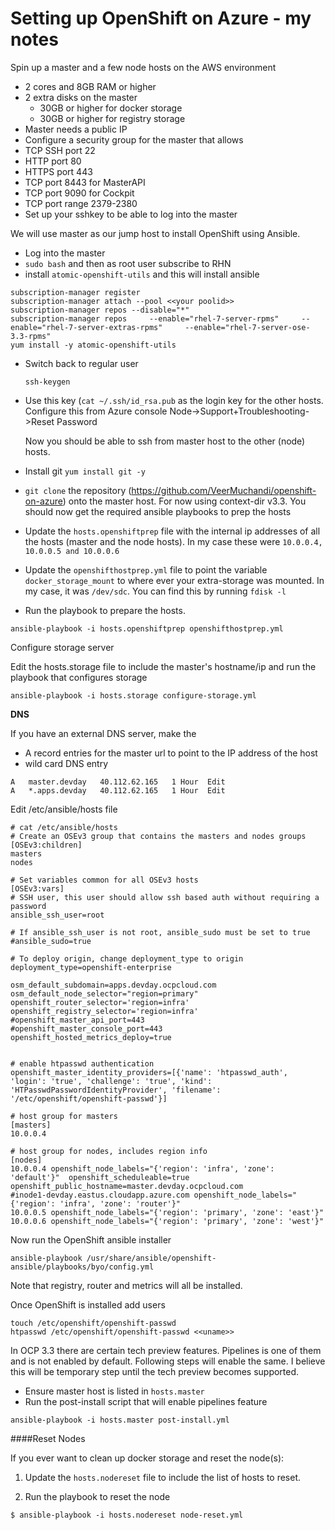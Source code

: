 # Setting up OpenShift on Azure - my notes
Spin up a master and a few node hosts on the AWS environment  

* 2 cores and 8GB RAM or higher
* 2 extra disks on the master 
  *  30GB or higher for docker storage
  *  30GB or higher for registry storage
* Master needs a public IP
* Configure a security group for the master that allows
 * TCP SSH port 22
 * HTTP port 80
 * HTTPS port 443
 * TCP port 8443 for MasterAPI
 * TCP port 9090 for Cockpit
 * TCP port range 2379-2380
* Set up your sshkey to be able to log into the master


We will use master as our jump host to install OpenShift using Ansible. 
 
*  Log into the master
* `sudo bash` and then as root user subscribe to RHN
* install `atomic-openshift-utils` and this will install ansible

 ```
 subscription-manager register
 subscription-manager attach --pool <<your poolid>> 
 subscription-manager repos --disable="*"
 subscription-manager repos     --enable="rhel-7-server-rpms"     --enable="rhel-7-server-extras-rpms"     --enable="rhel-7-server-ose-3.3-rpms"
 yum install -y atomic-openshift-utils
```

* Switch back to regular user

	```
	ssh-keygen
	```	

* Use this key (`cat ~/.ssh/id_rsa.pub` as the login key for the other hosts. Configure this from Azure console  Node->Support+Troubleshooting->Reset Password

	Now you should be able to ssh from master host to the other (node) hosts.

* Install git
```yum install git -y ```


* `git clone` the repository (https://github.com/VeerMuchandi/openshift-on-azure) onto the master host. For now using context-dir v3.3. You should now get the required ansible playbooks to prep the hosts

* Update the `hosts.openshiftprep` file with the internal ip addresses of all the hosts (master and the node hosts). In my case these were `10.0.0.4, 10.0.0.5 and 10.0.0.6`

* Update the `openshifthostprep.yml` file to point the variable `docker_storage_mount` to where ever your extra-storage was mounted. In my case, it was `/dev/sdc`. You can find this by running `fdisk -l`

* Run the playbook to prepare the hosts.  

```
ansible-playbook -i hosts.openshiftprep openshifthostprep.yml
```

Configure storage server

Edit the hosts.storage file to include the master's hostname/ip and run the playbook that configures storage

```
ansible-playbook -i hosts.storage configure-storage.yml 
```

**DNS**

If you have an external DNS server, make the 

*  A record entries for the master url to point to the IP address of the host
*  wild card DNS entry

```
A	master.devday	40.112.62.165	1 Hour	Edit
A	*.apps.devday	40.112.62.165	1 Hour	Edit
```


Edit /etc/ansible/hosts file

```
# cat /etc/ansible/hosts
# Create an OSEv3 group that contains the masters and nodes groups
[OSEv3:children]
masters
nodes

# Set variables common for all OSEv3 hosts
[OSEv3:vars]
# SSH user, this user should allow ssh based auth without requiring a password
ansible_ssh_user=root

# If ansible_ssh_user is not root, ansible_sudo must be set to true
#ansible_sudo=true

# To deploy origin, change deployment_type to origin
deployment_type=openshift-enterprise

osm_default_subdomain=apps.devday.ocpcloud.com
osm_default_node_selector="region=primary"
openshift_router_selector='region=infra'
openshift_registry_selector='region=infra'
#openshift_master_api_port=443
#openshift_master_console_port=443
openshift_hosted_metrics_deploy=true


# enable htpasswd authentication
openshift_master_identity_providers=[{'name': 'htpasswd_auth', 'login': 'true', 'challenge': 'true', 'kind': 'HTPasswdPasswordIdentityProvider', 'filename': '/etc/openshift/openshift-passwd'}]

# host group for masters
[masters]
10.0.0.4

# host group for nodes, includes region info
[nodes]
10.0.0.4 openshift_node_labels="{'region': 'infra', 'zone': 'default'}"  openshift_scheduleable=true openshift_public_hostname=master.devday.ocpcloud.com
#inode1-devday.eastus.cloudapp.azure.com openshift_node_labels="{'region': 'infra', 'zone': 'router'}"
10.0.0.5 openshift_node_labels="{'region': 'primary', 'zone': 'east'}" 
10.0.0.6 openshift_node_labels="{'region': 'primary', 'zone': 'west'}"
```

Now run the OpenShift ansible installer

```
ansible-playbook /usr/share/ansible/openshift-ansible/playbooks/byo/config.yml
```

Note that registry, router and metrics will all be installed.

Once OpenShift is installed add users

```
touch /etc/openshift/openshift-passwd
htpasswd /etc/openshift/openshift-passwd <<uname>>

``` 

In OCP 3.3 there are certain tech preview features. Pipelines is one of them and is not enabled by default. Following steps will enable the same. I believe this will be temporary step until the tech preview becomes supported.

* Ensure master host is listed in `hosts.master`
* Run the post-install script that will enable pipelines feature

```
ansible-playbook -i hosts.master post-install.yml
```

####Reset Nodes

If you ever want to clean up docker storage and reset the node(s):

1. Update the `hosts.nodereset` file to include the list of hosts to reset.

2. Run the playbook to reset the node
```
$ ansible-playbook -i hosts.nodereset node-reset.yml
```

